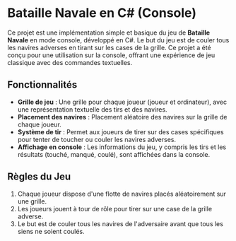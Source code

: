 # Bataille Navale en C# (Console)

Ce projet est une implémentation simple et basique du jeu de **Bataille Navale** en mode console, développé en C#. Le but du jeu est de couler tous les navires adverses en tirant sur les cases de la grille. Ce projet a été conçu pour une utilisation sur la console, offrant une expérience de jeu classique avec des commandes textuelles.

## Fonctionnalités

- **Grille de jeu** : Une grille pour chaque joueur (joueur et ordinateur), avec une représentation textuelle des tirs et des navires.
- **Placement des navires** : Placement aléatoire des navires sur la grille de chaque joueur.
- **Système de tir** : Permet aux joueurs de tirer sur des cases spécifiques pour tenter de toucher ou couler les navires adverses.
- **Affichage en console** : Les informations du jeu, y compris les tirs et les résultats (touché, manqué, coulé), sont affichées dans la console.

## Règles du Jeu

1. Chaque joueur dispose d'une flotte de navires placés aléatoirement sur une grille.
2. Les joueurs jouent à tour de rôle pour tirer sur une case de la grille adverse.
3. Le but est de couler tous les navires de l'adversaire avant que tous les siens ne soient coulés.
